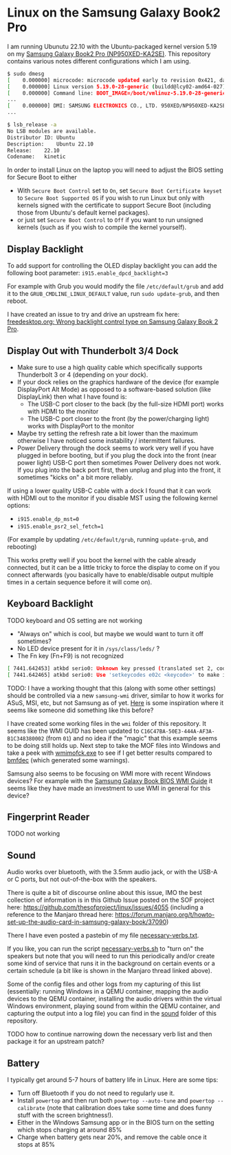 # Linux on the Samsung Galaxy Book2 Pro

I am running Ubunutu 22.10 with the Ubuntu-packaged kernel version 5.19 on my [Samsung Galaxy Book2 Pro (NP950XED-KA2SE)](https://www.samsung.com/se/business/computers/galaxy-book/galaxy-book2-pro-15inch-i7-16gb-512gb-np950xed-ka2se/). This repository contains various notes different configurations which I am using.

```sh
$ sudo dmesg
[    0.000000] microcode: microcode updated early to revision 0x421, date = 2022-06-15
[    0.000000] Linux version 5.19.0-28-generic (buildd@lcy02-amd64-027) (x86_64-linux-gnu-gcc-12 (Ubuntu 12.2.0-3ubuntu1) 12.2.0, GNU ld (GNU Binutils for Ubuntu) 2.39) #29-Ubuntu SMP PREEMPT_DYNAMIC Thu Dec 15 09:37:06 UTC 2022 (Ubuntu 5.19.0-28.29-generic 5.19.17)
[    0.000000] Command line: BOOT_IMAGE=/boot/vmlinuz-5.19.0-28-generic root=UUID=51750a71-2075-49d1-b42a-895d4b9c3ebb ro quiet splash i915.enable_dpcd_backlight=3 vt.handoff=7
...
[    0.000000] DMI: SAMSUNG ELECTRONICS CO., LTD. 950XED/NP950XED-KA2SE, BIOS P08RGF.054.220817.ZQ 08/17/2022
...

$ lsb_release -a
No LSB modules are available.
Distributor ID:	Ubuntu
Description:	Ubuntu 22.10
Release:	22.10
Codename:	kinetic
```

In order to install Linux on the laptop you will need to adjust the BIOS setting for Secure Boot to either
- With `Secure Boot Control` set to `On`, set `Secure Boot Certificate keyset` to `Secure Boot Supported OS` if you wish to run Linux but only with kernels signed with the certificate to support Secure Boot (including those from Ubuntu's default kernel packages).
- or just set `Secure Boot Control` to `Off` if you want to run unsigned kernels (such as if you wish to compile the kernel yourself).

## Display Backlight

To add support for controlling the OLED display backlight you can add the following boot parameter: `i915.enable_dpcd_backlight=3`

For example with Grub you would modify the file `/etc/default/grub` and add it to the `GRUB_CMDLINE_LINUX_DEFAULT` value, run `sudo update-grub`, and then reboot.

I have created an issue to try and drive an upstream fix here: [freedesktop.org: Wrong backlight control type on Samsung Galaxy Book 2 Pro](https://gitlab.freedesktop.org/drm/intel/-/issues/7972).

## Display Out with Thunderbolt 3/4 Dock

- Make sure to use a high quality cable which specifically supports Thunderbolt 3 or 4 (depending on your dock).
- If your dock relies on the graphics hardware of the device (for example DisplayPort Alt Mode) as opposed to a software-based solution (like DisplayLink) then what I have found is:
  - The USB-C port closer to the back (by the full-size HDMI port) works with HDMI to the monitor
  - The USB-C port closer to the front (by the power/charging light) works with DisplayPort to the monitor
- Maybe try setting the refresh rate a bit lower than the maximum otherwise I have noticed some instability / intermittent failures.
- Power Delivery through the dock seems to work very well if you have plugged in before booting, but if you plug the dock into the front (near power light) USB-C port then sometimes Power Delivery does not work. If you plug into the back port first, then unplug and plug into the front, it sometimes "kicks on" a bit more reliably.

If using a lower quality USB-C cable with a dock I found that it can work with HDMI out to the monitor if you disable MST using the following kernel options:

- `i915.enable_dp_mst=0`
- `i915.enable_psr2_sel_fetch=1`

(For example by updating `/etc/default/grub`, running `update-grub`, and rebooting)

This works pretty well if you boot the kernel with the cable already connected, but it can be a little tricky to force the display to come on if you connect afterwards (you basically have to enable/disable output multiple times in a certain sequence before it will come on).

## Keyboard Backlight

TODO keyboard and OS setting are not working

- "Always on" which is cool, but maybe we would want to turn it off sometimes?
- No LED device present for it in `/sys/class/leds/` ?
- The Fn key (Fn+F9) is not recognized

```sh
[ 7441.642453] atkbd serio0: Unknown key pressed (translated set 2, code 0xac on isa0060/serio0).
[ 7441.642465] atkbd serio0: Use 'setkeycodes e02c <keycode>' to make it known.
```

TODO: I have a working thought that this (along with some other settings) should be controlled via a new `samsung-wmi` driver, similar to how it works for ASuS, MSI, etc, but not Samsung as of yet. [Here](https://github.com/gh2o/samsung-wmi) is some inspiration where it seems like someone did something like this before?

I have created some working files in the `wmi` folder of this repository. It seems like the WMI GUID has been updated to `C16C47BA-50E3-444A-AF3A-B1C348380002` (from `01`) and no idea if the "magic" that this example seems to be doing still holds up. Next step to take the MOF files into Windows and take a peek with [wmimofck.exe](https://learn.microsoft.com/en-us/windows-hardware/drivers/kernel/using-wmimofck-exe) to see if I get better results compared to [bmfdec](https://github.com/pali/bmfdec) (which generated some warnings).

Samsung also seems to be focusing on WMI more with recent Windows devices? For example with the [Samsung Galaxy Book BIOS WMI Guide](https://pcmanagement.biz.samsung.com/support-resources/bios-wmi-guide/) it seems like they have made an investment to use WMI in general for this device?

## Fingerprint Reader

TODO not working

## Sound

Audio works over bluetooth, with the 3.5mm audio jack, or with the USB-A or C ports, but not out-of-the-box with the speakers.

There is quite a bit of discourse online about this issue, IMO the best collection of information is in this Github Issue posted on the SOF project here: https://github.com/thesofproject/linux/issues/4055 (including a reference to the Manjaro thread here: https://forum.manjaro.org/t/howto-set-up-the-audio-card-in-samsung-galaxy-book/37090)

There I have even posted a pastebin of my file [necessary-verbs.txt](sound/necessary-verbs.txt).

If you like, you can run the script [necessary-verbs.sh](sound/necessary-verbs.sh) to "turn on" the speakers but note that you will need to run this periodically and/or create some kind of service that runs it in the background on certain events or a certain schedule (a bit like is shown in the Manjaro thread linked above).

Some of the config files and other logs from my capturing of this list (essentially: running Windows in a QEMU container, mapping the audio devices to the QEMU container, installing the audio drivers within the virtual Windows environment, playing sound from within the QEMU container, and capturing the output into a log file) you can find in the [sound](./sound/) folder of this repository.

TODO how to continue narrowing down the necessary verb list and then package it for an upstream patch?

## Battery

I typically get around 5-7 hours of battery life in Linux. Here are some tips:

- Turn off Bluetooth if you do not need to regularly use it.
- Install `powertop` and then run both `powertop --auto-tune` and `powertop --calibrate` (note that calibration does take some time and does funny stuff with the screen brightness!).
- Either in the Windows Samsung app or in the BIOS turn on the setting which stops charging at around 85%
- Charge when battery gets near 20%, and remove the cable once it stops at 85%
